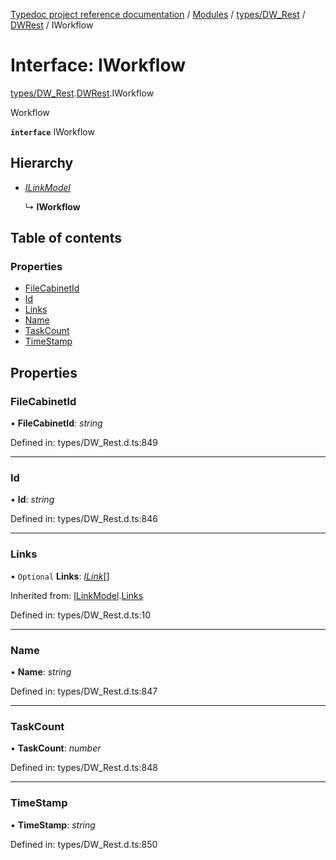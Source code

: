 [Typedoc project reference documentation](../README.md) / [Modules](../modules.md) / [types/DW_Rest](../modules/types_dw_rest.md) / [DWRest](../modules/types_dw_rest.dwrest.md) / IWorkflow

# Interface: IWorkflow

[types/DW_Rest](../modules/types_dw_rest.md).[DWRest](../modules/types_dw_rest.dwrest.md).IWorkflow

Workflow

**`interface`** IWorkflow

## Hierarchy

* [*ILinkModel*](types_dw_rest.dwrest.ilinkmodel.md)

  ↳ **IWorkflow**

## Table of contents

### Properties

- [FileCabinetId](types_dw_rest.dwrest.iworkflow.md#filecabinetid)
- [Id](types_dw_rest.dwrest.iworkflow.md#id)
- [Links](types_dw_rest.dwrest.iworkflow.md#links)
- [Name](types_dw_rest.dwrest.iworkflow.md#name)
- [TaskCount](types_dw_rest.dwrest.iworkflow.md#taskcount)
- [TimeStamp](types_dw_rest.dwrest.iworkflow.md#timestamp)

## Properties

### FileCabinetId

• **FileCabinetId**: *string*

Defined in: types/DW_Rest.d.ts:849

___

### Id

• **Id**: *string*

Defined in: types/DW_Rest.d.ts:846

___

### Links

• `Optional` **Links**: [*ILink*](types_dw_rest.dwrest.ilink.md)[]

Inherited from: [ILinkModel](types_dw_rest.dwrest.ilinkmodel.md).[Links](types_dw_rest.dwrest.ilinkmodel.md#links)

Defined in: types/DW_Rest.d.ts:10

___

### Name

• **Name**: *string*

Defined in: types/DW_Rest.d.ts:847

___

### TaskCount

• **TaskCount**: *number*

Defined in: types/DW_Rest.d.ts:848

___

### TimeStamp

• **TimeStamp**: *string*

Defined in: types/DW_Rest.d.ts:850
